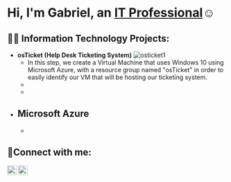 <h1>Hi, I'm Gabriel, an <a href="https://www.linkedin.com/in/gabrielgomez-/">IT Professional</a>☺</h1>

<h2>👨‍💻 Information Technology Projects:</h2>

- <b>osTicket (Help Desk Ticketing System)</b>
  ![osticket1](https://github.com/user-attachments/assets/d5426262-64ad-4457-b7fe-2fc65e12b4b4)
  - In this step, we create a Virtual Machine that uses Windows 10 using Microsoft Azure, with a resource group named "osTicket" in order to easily identify our VM that will be hosting our ticketing system.
  - 
  - 
- <b>Microsoft Azure</b>
  - 
  - 

<h2>🤳Connect with me:</h2>

[<img align="left" alt="Gabriel | LinkedIn" width="22px" src="https://upload.wikimedia.org/wikipedia/commons/thumb/8/81/LinkedIn_icon.svg/2048px-LinkedIn_icon.svg.png" />][linkedin]
[<img align="left" alt="Gabriel | Instagram" width="22px" src="https://upload.wikimedia.org/wikipedia/commons/thumb/e/e7/Instagram_logo_2016.svg/2048px-Instagram_logo_2016.svg.png" />][instagram]

[instagram]: https://www.instagram.com/oddk
[linkedin]: https://linkedin.com/in/gabrielgomez-
